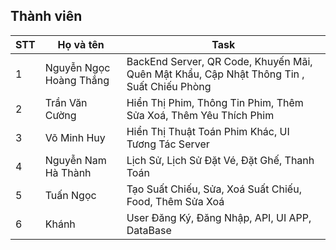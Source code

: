 ## Thành viên

| STT | Họ và tên  | Task|
|---|---| --- |
| 1 | Nguyễn Ngọc Hoàng Thắng | BackEnd Server, QR Code, Khuyến Mãi, Quên Mật Khẩu, Cập Nhật Thông Tin , Suất Chiếu Phòng
| 2 | Trần Văn Cường | Hiển Thị Phim, Thông Tin Phim, Thêm Sửa Xoá, Thêm Yêu Thích Phim
| 3 | Võ Minh Huy | Hiển Thị Thuật Toán Phim Khác, UI Tương Tác Server
| 4 | Nguyễn Nam Hà Thành | Lịch Sử, Lịch Sử Đặt Vé,  Đặt Ghế, Thanh Toán
| 5 | Tuấn Ngọc | Tạo Suất Chiếu, Sửa, Xoá Suất Chiếu, Food, Thêm Sửa Xoá
| 6 | Khánh |  User Đăng Ký, Đăng Nhập, API, UI APP, DataBase
